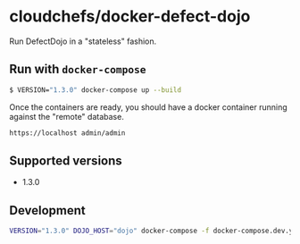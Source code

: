 # cloudchefs/docker-defect-dojo

Run DefectDojo in a "stateless" fashion.

## Run with `docker-compose`
```bash
$ VERSION="1.3.0" docker-compose up --build
```

Once the containers are ready, you should have a docker container running against the "remote" database.

```bash
https://localhost admin/admin
```

## Supported versions
- 1.3.0

## Development
```bash
VERSION="1.3.0" DOJO_HOST="dojo" docker-compose -f docker-compose.dev.yaml up --build
```
